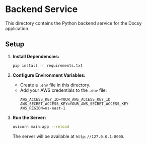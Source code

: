 # Backend Service

This directory contains the Python backend service for the Docsy application.

## Setup

1.  **Install Dependencies:**
    ```bash
    pip install -r requirements.txt
    ```

2.  **Configure Environment Variables:**
    -   Create a `.env` file in this directory.
    -   Add your AWS credentials to the `.env` file:
        ```
        AWS_ACCESS_KEY_ID=YOUR_AWS_ACCESS_KEY_ID
        AWS_SECRET_ACCESS_KEY=YOUR_AWS_SECRET_ACCESS_KEY
        AWS_REGION=us-east-1
        ```

3.  **Run the Server:**
    ```bash
    uvicorn main:app --reload
    ```

    The server will be available at `http://127.0.0.1:8000`.
